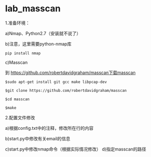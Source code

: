 # lab_masscan

1.准备环境：

a)Nmap、Python2.7（安装就不说了）

b)注意，这里需要python-nmap库

	pip install nmap

c)Masscan
	
到 https://github.com/robertdavidgraham/masscan下载masscan
    
	$sudo apt-get install git gcc make libpcap-dev
    
	$git clone https://github.com/robertdavidgraham/masscan
    
	$cd masscan
    
	$make

2.配置文件修改

a)根据config.txt中的注释，修改所在行的内容
  
b)start.py中修改有关email的信息



c)start.py中修改nmap命令（根据实际情况修改）
d)指定masscan的路径
